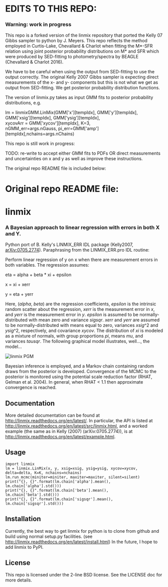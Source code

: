 # EDITS TO THIS REPO:
### Warning: work in progress

This repo is a forked version of the linmix repository that ported the Kelly 07 Gibbs sampler to python by J. Meyers.  This repo reflects the method employed in Curtis-Lake, Chevallard & Charlot when fitting the M*-SFR relation using joint posterior probability distributions on M* and SFR which were produced by SED-fitting to photometry/spectra by BEAGLE (Chevallard & Charlot 2016).

We have to be careful when using the output from SED-fitting to use the output correctly.  The original Kelly 2007 Gibbs sampler is expecting direct measurements of the x- and y- components but this is not what we get as output from SED-fitting. We get posterior probability distribution functions.

The version of linmix.py takes as input GMM fits to posterior probability distributions, e.g.

lm = linmixGMM.LinMix(GMM['x'][tempIdx], GMM['y'][tempIdx], GMM['xsig'][tempIdx], GMM['ysig'][tempIdx], \
                                  xycovArr = GMM['xycov'][tempIdx], K=3, \
                                  nGMM_err=args.nGauss, pi_err=GMM['amp'][tempIdx],nchains=args.nChains)
                                  
This repo is still work in progress:

TODO: re-write to accept either GMM fits to PDFs OR direct measurements and uncertainties on x and y as well as improve these instructions.


The original repo README file is included below:
                                  

# Original repo README file:
# linmix
### A Bayesian approach to linear regression with errors in both X and Y.

Python port of B. Kelly's LINMIX_ERR IDL package
(Kelly2007, [arXiv:0705.2774](http://adsabs.harvard.edu/abs/2007ApJ...665.1489K)).
Paraphrasing from the LINMIX_ERR.pro IDL routine:

Perform linear regression of y on x when there are measurement errors in both variables.  The
regression assumes:

eta = alpha + beta * xi + epsilon

x = xi + xerr

y = eta + yerr

Here, (_alpha_, _beta_) are the regression coefficients, _epsilon_ is the intrinsic random scatter
about the regression, _xerr_ is the measurement error in _x_, and _yerr_ is the measurement error
in _y_.  _epsilon_ is assumed to be normally-distributed with mean zero and variance _sigsqr_.
_xerr_ and _yerr_ are assumed to be normally-distributed with means equal to zero, variances
_xsig_^2 and _ysig_^2, respectively, and covariance _xycov_.  The distribution of _xi_ is modeled as
a mixture of normals, with group proportions _pi_, means _mu_, and variances _tausqr_.  The following
graphical model illustrates, well..., the model...

![linmix PGM](docs/pgm/pgm.png)

Bayesian inference is employed, and a Markov chain containing random draws from the posterior is
developed. Convergence of the MCMC to the posterior is monitored using the potential scale reduction
factor (RHAT, Gelman et al. 2004). In general, when RHAT < 1.1 then approximate convergence is
reached.

Documentation
-------------

More detailed documentation can be found at http://linmix.readthedocs.org/en/latest/.  In particular,
the API is listed at http://linmix.readthedocs.org/en/latest/src/linmix.html, and a worked example
(the same as in Kelly (2007) (arXiv:0705.2774)), is at http://linmix.readthedocs.org/en/latest/example.html.

Usage
-----
```
import linmix
lm = linmix.LinMix(x, y, xsig=xsig, ysig=ysig, xycov=xycov, delta=delta, K=K, nchains=nchains)
lm.run_mcmc(miniter=miniter, maxiter=maxiter, silent=silent)
print("{}, {}".format(lm.chain['alpha'].mean(), lm.chain['alpha'].std()))
print("{}, {}".format(lm.chain['beta'].mean(), lm.chain['beta'].std()))
print("{}, {}".format(lm.chain['sigsqr'].mean(), lm.chain['sigsqr'].std()))
```

Installation
------------
Currently, the best way to get linmix for python is to clone from github and build using normal
setup.py facilities.  (see http://linmix.readthedocs.org/en/latest/install.html)  In the future, I
hope to add linmix to PyPI.

License
-------
This repo is licensed under the 2-line BSD license.  See the LICENSE doc for more details.
